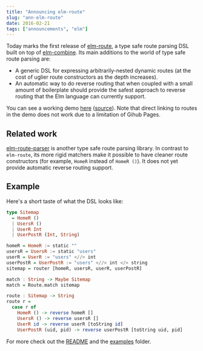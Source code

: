 ```yaml
---
title: "Announcing elm-route"
slug: "ann-elm-route"
date: 2016-02-21
tags: ["announcements", "elm"]
---
```


Today marks the first release of [elm-route][elm-route], a type safe
route parsing DSL built on top of [elm-combine][elm-combine].  Its
main additions to the world of type safe route parsing are:

- A generic DSL for expressing arbitrarily-nested dynamic routes (at
  the cost of uglier route constructors as the depth increases).
- An automatic way to do reverse routing that when coupled with a
  small amount of boilerplate should provide the safest approach to
  reverse routing that the Elm language can currently support.

You can see a working demo [here][demo] ([source][source]). Note that
direct linking to routes in the demo does not work due to a limitation
of Gihub Pages.

## Related work

[elm-route-parser][erp] is another type safe route parsing library. In
contrast to `elm-route`, its more rigid matchers make it possible to have
cleaner route constructors (for example, `HomeR` instead of `HomeR ()`).
It does not yet provide automatic reverse routing support.

## Example

Here's a short taste of what the DSL looks like:

```haskell
type Sitemap
  = HomeR ()
  | UsersR ()
  | UserR Int
  | UserPostR (Int, String)

homeR = HomeR := static ""
usersR = UsersR := static "users"
userR = UserR := "users" <//> int
userPostR = UserPostR := "users" <//> int </> string
sitemap = router [homeR, usersR, userR, userPostR]

match : String -> Maybe Sitemap
match = Route.match sitemap

route : Sitemap -> String
route r =
  case r of
    HomeR () -> reverse homeR []
    UsersR () -> reverse usersR []
    UserR id -> reverse userR [toString id]
    UserPostR (uid, pid) -> reverse userPostR [toString uid, pid]
```

For more check out the [README][README] and the [examples][ex] folder.


[elm-route]: https://github.com/Bogdanp/elm-route
[elm-combine]: https://github.com/Bogdanp/elm-combine
[erp]: https://github.com/etaque/elm-route-parser
[README]: https://github.com/Bogdanp/elm-route#example
[ex]: https://github.com/Bogdanp/elm-route/tree/master/examples
[demo]: http://bogdanp.github.io/elm-route/
[source]: https://github.com/Bogdanp/elm-route/tree/master/examples/app
